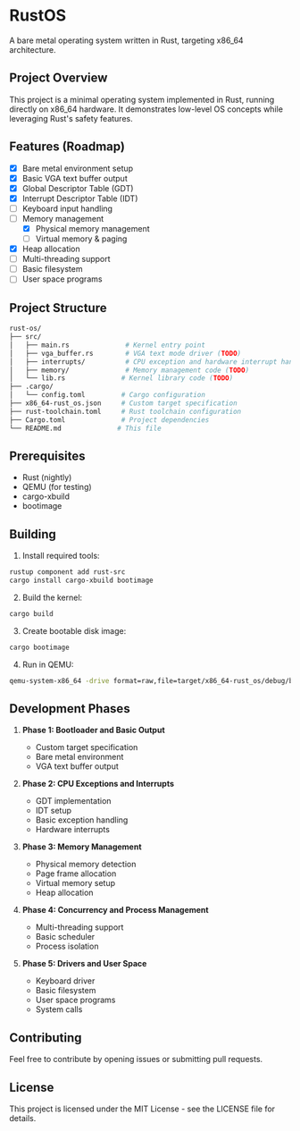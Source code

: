 # RustOS

A bare metal operating system written in Rust, targeting x86_64 architecture.

## Project Overview

This project is a minimal operating system implemented in Rust, running directly on x86_64 hardware. It demonstrates low-level OS concepts while leveraging Rust's safety features.

## Features (Roadmap)

- [x] Bare metal environment setup
- [x] Basic VGA text buffer output
- [x] Global Descriptor Table (GDT)
- [x] Interrupt Descriptor Table (IDT)
- [ ] Keyboard input handling
- [ ] Memory management
  - [x] Physical memory management
  - [ ] Virtual memory & paging
- [x] Heap allocation
- [ ] Multi-threading support
- [ ] Basic filesystem
- [ ] User space programs

## Project Structure

```bash
rust-os/
├── src/
│   ├── main.rs              # Kernel entry point
│   ├── vga_buffer.rs        # VGA text mode driver (TODO)
│   ├── interrupts/          # CPU exception and hardware interrupt handlers (TODO)
│   ├── memory/              # Memory management code (TODO)
│   └── lib.rs              # Kernel library code (TODO)
├── .cargo/
│   └── config.toml         # Cargo configuration
├── x86_64-rust_os.json     # Custom target specification
├── rust-toolchain.toml     # Rust toolchain configuration
├── Cargo.toml              # Project dependencies
└── README.md              # This file
```

## Prerequisites

- Rust (nightly)
- QEMU (for testing)
- cargo-xbuild
- bootimage

## Building

1. Install required tools:

```bash
rustup component add rust-src
cargo install cargo-xbuild bootimage
```

2. Build the kernel:

```bash
cargo build
```

3. Create bootable disk image:

```bash
cargo bootimage
```

4. Run in QEMU:

```bash
qemu-system-x86_64 -drive format=raw,file=target/x86_64-rust_os/debug/bootimage-rust-os.bin
```

## Development Phases

1. **Phase 1: Bootloader and Basic Output**
   - Custom target specification
   - Bare metal environment
   - VGA text buffer output

2. **Phase 2: CPU Exceptions and Interrupts**
   - GDT implementation
   - IDT setup
   - Basic exception handling
   - Hardware interrupts

3. **Phase 3: Memory Management**
   - Physical memory detection
   - Page frame allocation
   - Virtual memory setup
   - Heap allocation

4. **Phase 4: Concurrency and Process Management**
   - Multi-threading support
   - Basic scheduler
   - Process isolation

5. **Phase 5: Drivers and User Space**
   - Keyboard driver
   - Basic filesystem
   - User space programs
   - System calls

## Contributing

Feel free to contribute by opening issues or submitting pull requests.

## License

This project is licensed under the MIT License - see the LICENSE file for details.
